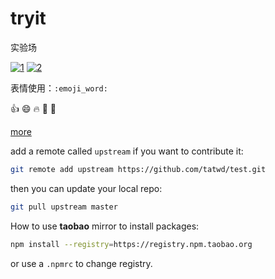 # tryit
实验场

[![1]](#)  [![2]](#)

[1]: https://img.shields.io/github/languages/count/tatwd/tryit.svg
[2]: https://img.shields.io/github/languages/top/tatwd/tryit.svg?color=red

表情使用：`:emoji_word:`

:+1: :smile: :fire: :clap: :dog:

[more](https://tatwd.github.io/tryit/github_emojis/)

add a remote called `upstream` if you want to contribute it:
```bash
git remote add upstream https://github.com/tatwd/test.git
```
then you can update your local repo:
```bash
git pull upstream master
```

How to use **taobao** mirror to install packages:

```bash
npm install --registry=https://registry.npm.taobao.org
```

or use a `.npmrc` to change registry.
